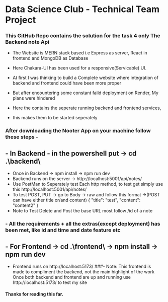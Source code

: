 # Data Science Club - Technical Team Project

### This GitHub Repo contains the solution for the task  4 only The Backend note Api
- The Website is MERN stack based i.e Express as server, React in frontend and MongoDB as Database
- Here Chakara-UI has been used for a responsive(Servicable) UI.
- At first I was thinking to build a Complete website where integration of backend and frontend could have been more proper
- But after encountering some constant faild deployment on Render, My plans were hindered

- Here the contains the seperate running backend and frontend services,
- this makes them to be started seperately

### After downloading the Nooter App on your machine follow these steps - 

## - In Backend - in the powershell put ->  cd .\backend\
- Once in Backend -> npm install -> npm run dev
- Backend runs on the server ->  http://localhost:5001/api/notes/
- Use PostMan to Seperately test Each http method,  to test get simply use this http://localhost:5001/api/notes/
- To test POST, PUT -> go to Body ->  raw and follow this format ->(POST can have either title or/and content)
{
    "title": "test",
    "content": "content2"
}
- Note to Test Delete and Post the base URL most follow /id of a note
### - All the requirements + all the extras(except deployment) has been met, like id and time and date feature etc

## - For Frontend -> cd .\frontend\  -> npm install -> npm run dev
- Frontend runs on  http://localhost:5173/
###- Note: This frontend is made to compliment the backend, not the main highlight of the work
Once both backend and frontend are up and running use  http://localhost:5173/ to test my site
#### Thanks for reading this far.
